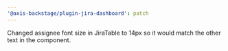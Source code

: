 ```yaml
---
'@axis-backstage/plugin-jira-dashboard': patch
---
```


Changed assignee font size in JiraTable to 14px so it would match the other text in the component.
